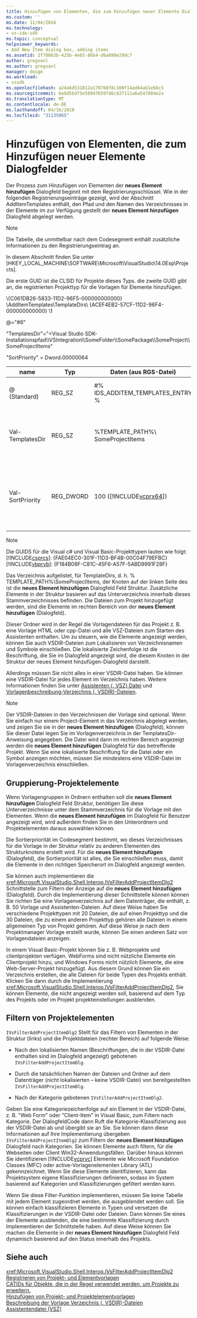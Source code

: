 ```yaml
---
title: Hinzufügen von Elementen, die zum Hinzufügen neuer Elemente Dialogfelder | Microsoft Docs
ms.custom: ''
ms.date: 11/04/2016
ms.technology:
- vs-ide-sdk
ms.topic: conceptual
helpviewer_keywords:
- Add New Item dialog box, adding items
ms.assetid: 2f70863b-425b-4e65-86b4-d6a898e29dc7
author: gregvanl
ms.author: gregvanl
manager: douge
ms.workload:
- vssdk
ms.openlocfilehash: a24a6d531812a170768f8c100f14ad64ab1e68c5
ms.sourcegitcommit: 6a9d5bd75e50947659fd6c837111a6a547884e2a
ms.translationtype: MT
ms.contentlocale: de-DE
ms.lasthandoff: 04/16/2018
ms.locfileid: "31135065"
---
```

# <a name="adding-items-to-the-add-new-item-dialog-boxes"></a>Hinzufügen von Elementen, die zum Hinzufügen neuer Elemente Dialogfelder
Der Prozess zum Hinzufügen von Elementen der **neues Element hinzufügen** Dialogfeld beginnt mit dem Registrierungsschlüssel. Wie in der folgenden Registrierungseinträge gezeigt, wird der Abschnitt AddItemTemplates enthält, den Pfad und den Namen des Verzeichnisses in der Elemente im zur Verfügung gestellt der **neues Element hinzufügen** Dialogfeld abgelegt werden.  
  
> [!NOTE]
>  Die Tabelle, die unmittelbar nach dem Codesegment enthält zusätzliche Informationen zu den Registrierungseintrag an.  
  
 In diesem Abschnitt finden Sie unter [HKEY_LOCAL_MACHINE\SOFTWARE\Microsoft\VisualStudio\14.0Exp\Projects].  
  
 Die erste GUID ist die CLSID für Projekte dieses Typs. die zweite GUID gibt an, die registrierten Projekttyp für die Vorlagen für Elemente hinzufügen.  
  
 \\{C061DB26-5833-11D2-96F5-000000000000} \AddItemTemplates\TemplateDirs\ {ACEF4EB2-57CF-11D2-96F4-000000000000} \1  
  
 @="#6"  
  
 "TemplatesDir"="\<Visual Studio SDK-Installationspfad\\\VSIntegration\\\SomeFolder\\\SomePackage\\\SomeProject\\\SomeProjectItems"  
  
 "SortPriority" = Dword:00000064  
  
|name|Typ|Daten (aus RGS-Datei)|Beschreibung|  
|----------|----------|-----------------------------|-----------------|  
|@ (Standard)|REG_SZ|#% IDS_ADDITEM_TEMPLATES_ENTRY %|Ressourcen-ID für **Element hinzufügen** Vorlagen.|  
|Val-TemplatesDir|REG_SZ|%TEMPLATE_PATH%\ SomeProjectItems|Pfad der Projektelemente angezeigt, die im Dialogfeld für die **neues Element hinzufügen** Assistenten.|  
|Val-SortPriority|REG_DWORD|100 ([!INCLUDE[vcprx64](../../extensibility/internals/includes/vcprx64_md.md)])|Bestimmt die Sortierreihenfolge in der Strukturknoten der Dateien angezeigt, der **neues Element hinzufügen** (Dialogfeld).|  
  
> [!NOTE]
>  Die GUIDS für die Visual c# und Visual Basic-Projekttypen lauten wie folgt:[!INCLUDE[csprcs](../../data-tools/includes/csprcs_md.md)]: {FAE04EC0-301F-11D3-BF4B-00C04F79EFBC}[!INCLUDE[vbprvb](../../code-quality/includes/vbprvb_md.md)]: {F184B08F-C81C-45F6-A57F-5ABD9991F28F}  
  
 Das Verzeichnis aufgelistet, für TemplateDirs, d. h. % TEMPLATE_PATH%\SomeProjectItems, der Knoten auf der linken Seite des ist die **neues Element hinzufügen** Dialogfeld Feld Struktur. Zusätzliche Elemente in der Struktur basieren auf das Unterverzeichnis innerhalb dieses Stammverzeichnisses befinden. Die Dateien zum Projekt hinzugefügt werden, sind die Elemente im rechten Bereich von der **neues Element hinzufügen** (Dialogfeld).  
  
 Dieser Ordner wird in der Regel die Vorlagendateien für das Projekt z. B. eine Vorlage HTML oder cpp-Datei und alle VSZ-Dateien zum Starten des Assistenten enthalten. Um zu steuern, wie die Elemente angezeigt werden, können Sie auch VSDIR-Dateien zum Lokalisieren von Verzeichnisnamen und Symbole einschließen. Die lokalisierte Zeichenfolge ist die Beschriftung, die Sie im Dialogfeld angezeigt wird, die diesem Knoten in der Struktur der neues Element hinzufügen-Dialogfeld darstellt.  
  
 Allerdings müssen Sie nicht alles in einer VSDIR-Datei haben. Sie können eine VSDIR-Datei für jedes Element im Verzeichnis haben. Weitere Informationen finden Sie unter [Assistenten (. VSZ) Datei](../../extensibility/internals/wizard-dot-vsz-file.md) und [Vorlagenbeschreibung-Verzeichnis (. VSDIR)-Dateien](../../extensibility/internals/template-directory-description-dot-vsdir-files.md).  
  
> [!NOTE]
>  Der VSDIR-Dateien in den Verzeichnissen der Vorlage sind optional. Wenn Sie einfach nur einem Project-Element in das Verzeichnis abgelegt werden, und zeigen Sie sie in der **neues Element hinzufügen** (Dialogfeld), können Sie dieser Datei legen Sie im Vorlagenverzeichnis in der TemplatesDir-Anweisung angegeben. Die Datei wird dann im rechten Bereich angezeigt werden die **neues Element hinzufügen** Dialogfeld für das betreffende Projekt. Wenn Sie eine lokalisierte Beschriftung für die Datei oder ein Symbol anzeigen möchten, müssen Sie mindestens eine VSDIR-Datei im Vorlagenverzeichnis einschließen.  
  
## <a name="grouping-project-items"></a>Gruppierung-Projektelemente  
 Wenn Vorlagengruppen in Ordnern enthalten soll die **neues Element hinzufügen** Dialogfeld Feld Struktur, benötigen Sie diese Unterverzeichnisse unter dem Stammverzeichnis für die Vorlage mit den Elementen. Wenn die **neues Element hinzufügen** im Dialogfeld für Benutzer angezeigt wird, wird außerdem finden Sie in den Unterordnern und Projektelementen daraus auswählen können.  
  
 Die Sortierpriorität im Codesegment bestimmt, wo dieses Verzeichnisses für die Vorlage in der Struktur relativ zu anderen Elementen des Strukturknotens erstellt wird. Für die **neues Element hinzufügen** (Dialogfeld), die Sortierpriorität ist alles, die Sie einschließen muss, damit die Elemente in den richtigen Speicherort im Dialogfeld angezeigt werden.  
  
 Sie können auch implementieren die <xref:Microsoft.VisualStudio.Shell.Interop.IVsFilterAddProjectItemDlg2> Schnittstelle zum Filtern der Anzeige auf die **neues Element hinzufügen** (Dialogfeld). Durch die Implementierung dieser Schnittstelle können können Sie richten Sie eine Vorlagenverzeichnis auf dem Datenträger, die enthält, z. B. 50 Vorlage und Assistenten-Dateien. Auf diese Weise haben Sie verschiedene Projekttypen mit 20 Dateien, die auf einen Projekttyp und die 30 Dateien, die zu einem anderen Projekttyp gehören alle Dateien in einem allgemeinen Typ von Projekt gehören. Auf diese Weise je nach dem Projektmanager Vorlage erstellt wurde, können Sie einen anderen Satz von Vorlagendateien anzeigen.  
  
 In einem Visual Basic-Projekt können Sie z. B. Webprojekte und clientprojekten verfügen. WebForms sind nicht nützliche Elemente ein Clientprojekt hinzu, und Windows Forms nicht nützlich Elemente, die eine Web-Server-Projekt hinzugefügt. Aus diesem Grund können Sie ein Verzeichnis erstellen, die alle Dateien für beide Typen des Projekts enthält. Klicken Sie dann durch die Implementierung <xref:Microsoft.VisualStudio.Shell.Interop.IVsFilterAddProjectItemDlg2>, Sie können Elemente, die nicht angezeigt werden soll, basierend auf dem Typ des Projekts oder im Projekt projekteinstellungen ausblenden.  
  
## <a name="filtering-project-items"></a>Filtern von Projektelementen  
 `IVsFilterAddProjectItemDlg2` Stellt für das Filtern von Elementen in der Struktur (links) und die Projektdateien (rechter Bereich) auf folgende Weise:  
  
-   Nach den lokalisierten Namen (Beschriftungen, die in der VSDIR-Datei enthalten sind im Dialogfeld angezeigt) gebotenen `IVsFilterAddProjectItemDlg`.  
  
-   Durch die tatsächlichen Namen der Dateien und Ordner auf dem Datenträger (nicht lokalisierten – keine VSDIR-Datei) von bereitgestellten `IVsFilterAddProjectItemDlg`.  
  
-   Nach der Kategorie gebotenen `IVsFilterAddProjectItemDlg2`.  
  
 Geben Sie eine Kategoriezeichenfolge auf ein Element in der VSDIR-Datei, z. B. "Web Form" oder "Client-Item" in Visual Basic, zum Filtern nach Kategorie. Der DialogfeldCode dann Ruft die Kategorie-Klassifizierung aus der VSDIR-Datei ab und übergibt sie an Sie. Sie können dann diese Informationen auf Ihre Implementierung übergeben `IVsFilterAddProjectItemDlg2` zum Filtern der **neues Element hinzufügen** Dialogfeld nach Kategorien. Sie können Elemente auch filtern, für die Webseiten oder Client Win32-Anwendungsfällen. Darüber hinaus können Sie identifizieren [!INCLUDE[vcprvc](../../code-quality/includes/vcprvc_md.md)] Elemente wie Microsoft Foundation Classes (MFC) oder active-Vorlagenelementen Library (ATL) gekennzeichnet. Wenn Sie diese Elemente identifizieren, kann das Projektsystem eigene Klassifizierungen definieren, sodass im System basierend auf Kategorien und Klassifizierungen gefiltert werden kann.  
  
 Wenn Sie diese Filter-Funktion implementieren, müssen Sie keine Tabelle mit jedem Element zugeordnet werden, die ausgeblendet werden soll. Sie können einfach klassifizieren Elemente in Typen und versetzen die Klassifizierungen in der VSDIR-Datei oder Dateien. Dann können Sie eines der Elemente ausblenden, die eine bestimmte Klassifizierung durch Implementieren der Schnittstelle haben. Auf diese Weise können Sie machen die Elemente in der **neues Element hinzufügen** Dialogfeld Feld dynamisch basierend auf den Status innerhalb des Projekts.  
  
## <a name="see-also"></a>Siehe auch  
 <xref:Microsoft.VisualStudio.Shell.Interop.IVsFilterAddProjectItemDlg2>   
 [Registrieren von Projekt- und Elementvorlagen](../../extensibility/internals/registering-project-and-item-templates.md)   
 [CATIDs für Objekte, die in der Regel verwendet werden, um Projekte zu erweitern.](../../extensibility/internals/catids-for-objects-that-are-typically-used-to-extend-projects.md)   
 [Hinzufügen von Projekt- und Projektelementvorlagen](../../extensibility/internals/adding-project-and-project-item-templates.md)   
 [Beschreibung der Vorlage Verzeichnis (. VSDIR)-Dateien](../../extensibility/internals/template-directory-description-dot-vsdir-files.md)   
 [Assistentendatei (VSZ)](../../extensibility/internals/wizard-dot-vsz-file.md)
